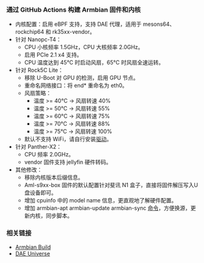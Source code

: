 ### 通过 GitHub Actions 构建 Armbian 固件和内核
- 内核配置：启用 eBPF 支持，支持 DAE 代理，适用于 mesons64、rockchip64 和 rk35xx-vendor。
- 针对 Nanopc-T4：
  - CPU 小核频率 1.5GHz，CPU 大核频率 2.0GHz。
  - 启用 PCIe 2.1 x4 支持。
  - CPU 温度达到 45°C 时启动风扇，65°C 时风扇全速运转。
- 针对 Rock5C Lite：
  - 移除 U-Boot 对 GPU 的检测，启用 GPU 节点。
  - 重命名网络接口：将 end* 重命名为 eth0。
  - 风扇策略：
    - 温度 >= 40°C  -> 风扇转速 40%
    - 温度 >= 50°C  -> 风扇转速 55%
    - 温度 >= 60°C  -> 风扇转速 75%
    - 温度 >= 70°C  -> 风扇转速 88%
    - 温度 >= 75°C  -> 风扇转速 100%
  - 默认不支持 WiFi，请自行安装[驱动](https://github.com/radxa-pkg/aic8800)。
- 针对 Panther-X2：
  - CPU 频率 2.0GHz。
  - vendor 固件支持 jellyfin 硬件转码。
- 其他修改： 
  - 移除内核版本后缀信息。
  - Aml-s9xx-box 固件的默认配置针对斐讯 N1 盒子，直接将固件解压写入U盘设备即可。
  - 增加 cpuinfo 中的 model name 信息，更直观地了解硬件配置。
  - 增加 armbian-apt armbian-update armbian-sync [命令](https://github.com/Zane-E/Armbian-Actions/tree/main/screenshot)，方便换源，更新内核，同步脚本。

### 相关链接
- [Armbian Build](https://github.com/armbian/build)
- [DAE Universe](https://github.com/daeuniverse/dae)
